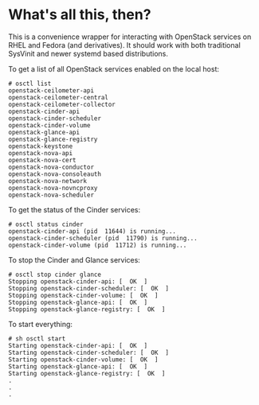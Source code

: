 What's all this, then?
======================

This is a convenience wrapper for interacting with OpenStack services
on RHEL and Fedora (and derivatives).  It should work with both
traditional SysVinit and newer systemd based distributions.

To get a list of all OpenStack services enabled on the local host:

    # osctl list
    openstack-ceilometer-api
    openstack-ceilometer-central
    openstack-ceilometer-collector
    openstack-cinder-api
    openstack-cinder-scheduler
    openstack-cinder-volume
    openstack-glance-api
    openstack-glance-registry
    openstack-keystone
    openstack-nova-api
    openstack-nova-cert
    openstack-nova-conductor
    openstack-nova-consoleauth
    openstack-nova-network
    openstack-nova-novncproxy
    openstack-nova-scheduler

To get the status of the Cinder services:

    # osctl status cinder
    openstack-cinder-api (pid  11644) is running...
    openstack-cinder-scheduler (pid  11790) is running...
    openstack-cinder-volume (pid  11712) is running...

To stop the Cinder and Glance services:

    # osctl stop cinder glance
    Stopping openstack-cinder-api: [  OK  ]
    Stopping openstack-cinder-scheduler: [  OK  ]
    Stopping openstack-cinder-volume: [  OK  ]
    Stopping openstack-glance-api: [  OK  ]
    Stopping openstack-glance-registry: [  OK  ]

To start everything:

    # sh osctl start
    Starting openstack-cinder-api: [  OK  ]
    Starting openstack-cinder-scheduler: [  OK  ]
    Starting openstack-cinder-volume: [  OK  ]
    Starting openstack-glance-api: [  OK  ]
    Starting openstack-glance-registry: [  OK  ]
    .
    .
    .


